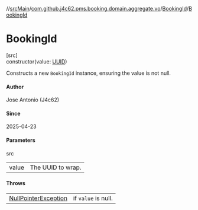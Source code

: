 //[srcMain](../../../index.md)/[com.github.j4c62.pms.booking.domain.aggregate.vo](../index.md)/[BookingId](index.md)/[BookingId](-booking-id.md)

# BookingId

[src]\
constructor(value: [UUID](https://docs.oracle.com/javase/8/docs/api/java/util/UUID.html))

Constructs a new `BookingId` instance, ensuring the value is not null.

#### Author

Jose Antonio (J4c62)

#### Since

2025-04-23

#### Parameters

src

|       |                   |
|-------|-------------------|
| value | The UUID to wrap. |

#### Throws

|                                                                                                       |                     |
|-------------------------------------------------------------------------------------------------------|---------------------|
| [NullPointerException](https://docs.oracle.com/javase/8/docs/api/java/lang/NullPointerException.html) | if `value` is null. |
